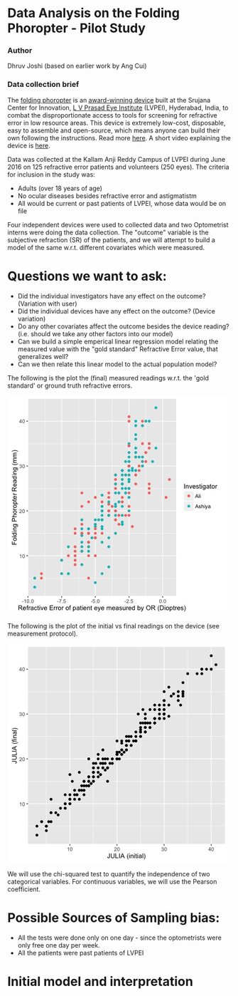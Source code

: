 # Data Analysis on the Folding Phoropter - Pilot Study
### Author 
Dhruv Joshi (based on earlier work by Ang Cui)

### Data collection brief
The [folding phoropter](http://lvpmitra.com/phoropter) is an [award-winning device](http://mashable.com/2016/11/02/social-good-innovations-october-2016/#iK896J3Dc5qu) built at the Srujana Center for Innovation, [L V Prasad Eye Institute](http://www.lvpei.org) (LVPEI), Hyderabad, India, to combat the disproportionate access to tools for screening for refractive error in low resource areas. This device is extremely low-cost, disposable, easy to assemble and open-source, which means anyone can build their own following the instructions. Read more [here](http://lvpmitra.com/phoropter). A short video explaining the device is [here](http://www.youtube.com/watch?v=7etlqg5fsDI).

Data was collected at the Kallam Anji Reddy Campus of LVPEI during June 2016 on 125 refractive error patients and volunteers (250 eyes). The criteria for inclusion in the study was:
* Adults (over 18 years of age)
* No ocular diseases besides refractive error and astigmatistm
* All would be current or past patients of LVPEI, whose data would be on file

Four independent devices were used to collected data and two Optometrist interns were doing the data collection. The "outcome" variable is the subjective refraction (SR) of the patients, and we will attempt to build a model of the same w.r.t. different covariates which were measured.

# Questions we want to ask:
* Did the individual investigators have any effect on the outcome? (Variation with user)
* Did the individual devices have any effect on the outcome? (Device variation)
* Do any other covariates affect the outcome besides the device reading? (i.e. should we take any other factors into our model)
* Can we build a simple emperical linear regression model relating the measured value with the "gold standard" Refractive Error value, that generalizes well?
* Can we then relate this linear model to the actual population model?

The following is the plot the (final) measured readings w.r.t. the 'gold standard' or ground truth refractive errors.

![Measurements vs ground truth](https://raw.githubusercontent.com/derbedhruv/folding_phoropter_data_analysis/master/plots/reading_vs_optom.jpeg)

The following is the plot of the initial vs final readings on the device (see measurement protocol).

![Final w.r.t. Initial](https://raw.githubusercontent.com/derbedhruv/folding_phoropter_data_analysis/master/plots/initial_vs_final.jpeg)

We will use the chi-squared test to quantify the independence of two categorical variables. For continuous variables, we will use the Pearson coefficient.

# Possible Sources of Sampling bias:
* All the tests were done only on one day - since the optometrists were only free one day per week.
* All the patients were past patients of LVPEI

# Initial model and interpretation
